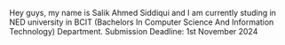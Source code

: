 Hey guys, my name is Salik Ahmed Siddiqui and I am currently studing in NED university in BCIT (Bachelors In Computer Science And Information Technology) Department.
Submission Deadline: 1st November 2024
